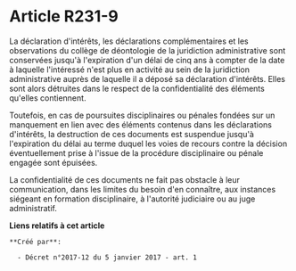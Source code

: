 # Article R231-9

La déclaration d'intérêts, les déclarations complémentaires et les observations du collège de déontologie de la juridiction
administrative sont conservées jusqu'à l'expiration d'un délai de cinq ans à compter de la date à laquelle l'intéressé n'est
plus en activité au sein de la juridiction administrative auprès de laquelle il a déposé sa déclaration d'intérêts. Elles
sont alors détruites dans le respect de la confidentialité des éléments qu'elles contiennent. 

Toutefois, en cas de poursuites disciplinaires ou pénales fondées sur un manquement en lien avec des éléments contenus dans
les déclarations d'intérêts, la destruction de ces documents est suspendue jusqu'à l'expiration du délai au terme duquel les
voies de recours contre la décision éventuellement prise à l'issue de la procédure disciplinaire ou pénale engagée sont
épuisées. 

La confidentialité de ces documents ne fait pas obstacle à leur communication, dans les limites du besoin d'en connaître, aux
instances siégeant en formation disciplinaire, à l'autorité judiciaire ou au juge administratif.

**Liens relatifs à cet article**

	**Créé par**:

	  - Décret n°2017-12 du 5 janvier 2017 - art. 1
